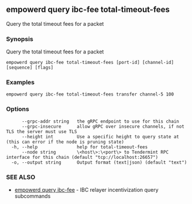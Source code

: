 ## empowerd query ibc-fee total-timeout-fees

Query the total timeout fees for a packet

### Synopsis

Query the total timeout fees for a packet

```
empowerd query ibc-fee total-timeout-fees [port-id] [channel-id] [sequence] [flags]
```

### Examples

```
empowerd query ibc-fee total-timeout-fees transfer channel-5 100
```

### Options

```
      --grpc-addr string   the gRPC endpoint to use for this chain
      --grpc-insecure      allow gRPC over insecure channels, if not TLS the server must use TLS
      --height int         Use a specific height to query state at (this can error if the node is pruning state)
  -h, --help               help for total-timeout-fees
      --node string        \<host\>:\<port\> to Tendermint RPC interface for this chain (default "tcp://localhost:26657")
  -o, --output string      Output format (text|json) (default "text")
```

### SEE ALSO

* [empowerd query ibc-fee](empowerd_query_ibc-fee.md)	 - IBC relayer incentivization query subcommands

